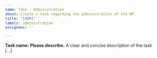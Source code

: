 ```yaml
---
name: Task - Administration
about: Create a task regarding the administration of the WP
title: "[ADM]"
labels: administrative
assignees: ''

---
```


**Task name: Please describe.**
A clear and concise description of the task [...]
